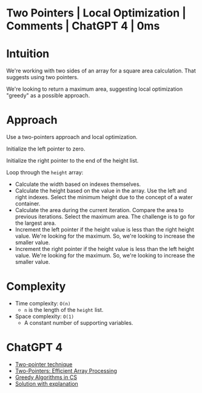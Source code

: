 # Two Pointers | Local Optimization | Comments | ChatGPT 4 | 0ms

# Intuition

We're working with two sides of an array for a square area calculation. That suggests using two pointers.

We're looking to return a maximum area, suggesting local optimization "greedy" as a possible approach.

# Approach

Use a two-pointers approach and local optimization.

Initialize the left pointer to zero.

Initialize the right pointer to the end of the height list.

Loop through the `height` array:

* Calculate the width based on indexes themselves.
* Calculate the height based on the value in the array. Use the left and right indexes. Select the minimum height due to the concept of a water container.
* Calculate the area during the current iteration. Compare the area to previous iterations. Select the maximum area. The challenge is to go for the largest area.
* Increment the left pointer if the height value is less than the right height value. We're looking for the maximum. So, we're looking to increase the smaller value. 
* Increment the right pointer if the height value is less than the left height value. We're looking for the maximum. So, we're looking to increase the smaller value. 

# Complexity

- Time complexity: `O(n)`
    - `n` is the length of the `height` list.
- Space complexity: `O(1)`
    - A constant number of supporting variables.

# ChatGPT 4

- [Two-pointer technique](https://chat.openai.com/share/0c1d7475-c8c5-4281-aa3c-04277066d885)
- [Two-Pointers: Efficient Array Processing](https://chat.openai.com/share/c5e9a724-dc64-4138-aaac-fd00e5ccb125)
- [Greedy Algorithms in CS](https://chat.openai.com/share/974b558b-cb3c-4953-8686-91ec91ca2009)
- [Solution with explanation](https://chat.openai.com/share/76a264a6-a806-4027-ab67-59d2bbece8b6)

